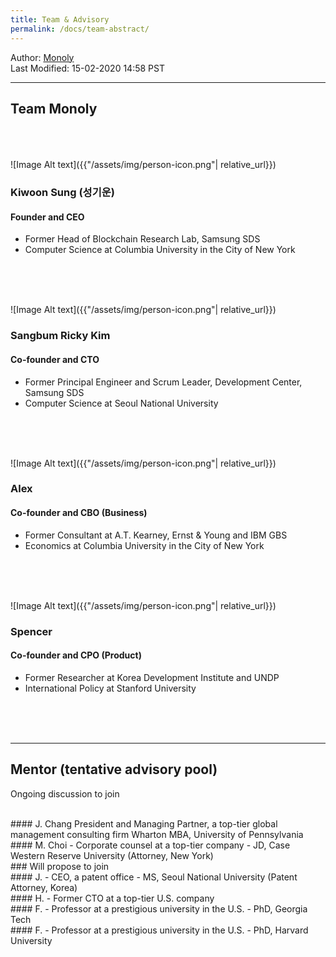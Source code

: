 ```yaml
---
title: Team & Advisory
permalink: /docs/team-abstract/
---
```

Author: <a href="mailto:contact@monoly.com">Monoly</a>
<br>
Last Modified: 15-02-2020 14:58 PST
<br>

----

## Team Monoly
<br>
<br>
<br>
![Image Alt text]({{"/assets/img/person-icon.png"| relative_url}})

### Kiwoon Sung (성기운)
#### Founder and CEO
- Former Head of Blockchain Research Lab, Samsung SDS
- Computer Science at Columbia University in the City of New York
<br>
<br>
<br>


![Image Alt text]({{"/assets/img/person-icon.png"| relative_url}})

### Sangbum Ricky Kim
#### Co-founder and CTO
- Former Principal Engineer and Scrum Leader, Development Center, Samsung SDS
- Computer Science at Seoul National University
<br>
<br>
<br>


![Image Alt text]({{"/assets/img/person-icon.png"| relative_url}})
### Alex
#### Co-founder and CBO (Business)
- Former Consultant at A.T. Kearney, Ernst & Young and IBM GBS
- Economics at Columbia University in the City of New York
<br>
<br>
<br>


![Image Alt text]({{"/assets/img/person-icon.png"| relative_url}})
### Spencer
#### Co-founder and CPO (Product)
- Former Researcher at Korea Development Institute and UNDP
- International Policy at Stanford University
<br>
<br>
<br>

____
## Mentor (tentative advisory pool)
Ongoing discussion to join
<br>

<br>
#### J. Chang
 President and Managing Partner, a top-tier global management consulting firm
 Wharton MBA, University of Pennsylvania

<br>
#### M. Choi
- Corporate counsel at a top-tier company 
- JD, Case Western Reserve University (Attorney, New York)

<br>
### Will propose to join

<br>
#### J. 
- CEO, a patent office
- MS, Seoul National University (Patent Attorney, Korea)

<br>
#### H.
- Former CTO at a top-tier U.S. company

<br>
#### F.
- Professor at a prestigious university in the U.S.
- PhD, Georgia Tech

<br>
#### F.
- Professor at a prestigious university in the U.S.
- PhD, Harvard University